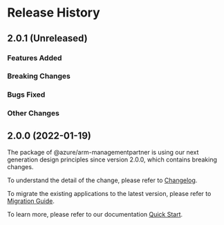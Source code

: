 # Release History
    
## 2.0.1 (Unreleased)

### Features Added

### Breaking Changes

### Bugs Fixed

### Other Changes

## 2.0.0 (2022-01-19)

The package of @azure/arm-managementpartner is using our next generation design principles since version 2.0.0, which contains breaking changes.

To understand the detail of the change, please refer to [Changelog](https://aka.ms/js-track2-changelog).

To migrate the existing applications to the latest version, please refer to [Migration Guide](https://aka.ms/js-track2-migration-guide).

To learn more, please refer to our documentation [Quick Start](https://aka.ms/js-track2-quickstart).

